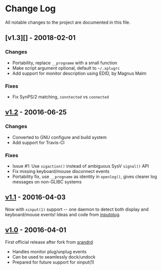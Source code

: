 Change Log
==========

All notable changes to the project are documented in this file.

[v1.3][] - 20018-02-01
----------------------

### Changes
- Portability, replace `__progname` with a small function
- Make script argument optional, default to `~/.xplugrc`
- Add support for monitor description using EDID, by Magnus Malm

### Fixes
- Fix SynPS/2 matching, `conntected` vs `connected`


[v1.2][] - 20016-06-25
----------------------

### Changes
- Converted to GNU configure and build system
- Add support for Travis-CI

### Fixes
- Issue #1: Use `sigaction()` instead of ambiguous SysV `signal()` API
- Fix missing keyboard/mouse disconnect events
- Portability fix, use `__progname` as identity in `openlog()`, gives
  clearer log messages on non-GLIBC systems


[v1.1][] - 20016-04-03
----------------------

Now with `xinput(1)` support -- one daemon to detect both display and
keyboard/mouse events!  Ideas and code from [inputplug][].


[v1.0][] - 20016-04-01
----------------------

First official release after fork from [srandrd][]

- Handles monitor plug/unplug events
- Can be used to seamlessly dock/undock
- Prepared for future support for xinput(1)

	
[v1.2]: https://github.com/troglobit/xplugd/compare/v1.1...v1.2
[v1.1]: https://github.com/troglobit/xplugd/compare/v1.0...v1.1
[v1.0]: https://github.com/troglobit/xplugd/compare/v0.5...v1.0
[srandrd]:   https://bitbucket.org/portix/srandrd
[inputplug]: https://bitbucket.org/andrew_shadura/inputplug

<!--
  -- Local Variables:
  -- mode: markdown
  -- End:
  -->
